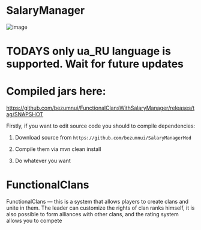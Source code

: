 # SalaryManager
![image](https://github.com/bezumnui/FunctionalClansWithSalaryManager/assets/57602929/8e3b8f07-4104-4b48-beb3-b6f5a098524d)

# TODAYS only ua_RU language is supported. Wait for future updates

# Compiled jars here:

https://github.com/bezumnui/FunctionalClansWithSalaryManager/releases/tag/SNAPSHOT

Firstly, if you want to edit source code you should to compile dependencies:

1. Download source from `https://github.com/bezumnui/SalaryManagerMod`

2. Compile them via mvn clean install

3. Do whatever you want



# FunctionalClans
FunctionalClans — this is a system that allows players to create clans and unite in them. The leader can customize the rights of clan ranks himself, it is also possible to form alliances with other clans, and the rating system allows you to compete​
